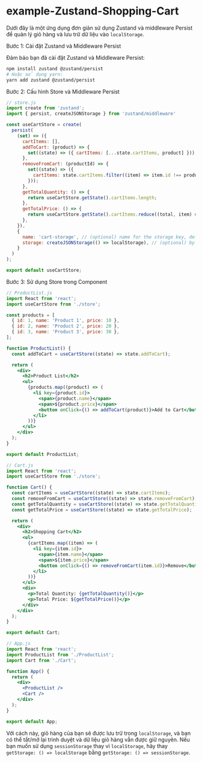 # example-Zustand-Shopping-Cart 

Dưới đây là một ứng dụng đơn giản sử dụng Zustand và middleware Persist để quản lý giỏ hàng và lưu trữ dữ liệu vào `localStorage`.

Bước 1: Cài đặt Zustand và Middleware Persist

Đảm bảo bạn đã cài đặt Zustand và Middleware Persist:

```bash
npm install zustand @zustand/persist
# Hoặc sử dụng yarn:
yarn add zustand @zustand/persist
```

Bước 2: Cấu hình Store và Middleware Persist

```jsx
// store.js
import create from 'zustand';
import { persist, createJSONStorage } from 'zustand/middleware'

const useCartStore = create(
  persist(
    (set) => ({
      cartItems: [],
      addToCart: (product) => {
        set((state) => ({ cartItems: [...state.cartItems, product] }));
      },
      removeFromCart: (productId) => {
        set((state) => ({
          cartItems: state.cartItems.filter((item) => item.id !== productId),
        }));
      },
      getTotalQuantity: () => {
        return useCartStore.getState().cartItems.length;
      },
      getTotalPrice: () => {
        return useCartStore.getState().cartItems.reduce((total, item) => total + item.price, 0);
      },
    }),
    {
      name: 'cart-storage', // (optional) name for the storage key, defaults to 'zustand'
      storage: createJSONStorage(() => localStorage), // (optional) by default, 'localStorage' is used
    }
  )
);

export default useCartStore;
```

Bước 3: Sử dụng Store trong Component

```jsx
// ProductList.js
import React from 'react';
import useCartStore from './store';

const products = [
  { id: 1, name: 'Product 1', price: 10 },
  { id: 2, name: 'Product 2', price: 20 },
  { id: 3, name: 'Product 3', price: 30 },
];

function ProductList() {
  const addToCart = useCartStore((state) => state.addToCart);

  return (
    <div>
      <h2>Product List</h2>
      <ul>
        {products.map((product) => (
          <li key={product.id}>
            <span>{product.name}</span>
            <span>${product.price}</span>
            <button onClick={() => addToCart(product)}>Add to Cart</button>
          </li>
        ))}
      </ul>
    </div>
  );
}

export default ProductList;
```

```jsx
// Cart.js
import React from 'react';
import useCartStore from './store';

function Cart() {
  const cartItems = useCartStore((state) => state.cartItems);
  const removeFromCart = useCartStore((state) => state.removeFromCart);
  const getTotalQuantity = useCartStore((state) => state.getTotalQuantity);
  const getTotalPrice = useCartStore((state) => state.getTotalPrice);

  return (
    <div>
      <h2>Shopping Cart</h2>
      <ul>
        {cartItems.map((item) => (
          <li key={item.id}>
            <span>{item.name}</span>
            <span>${item.price}</span>
            <button onClick={() => removeFromCart(item.id)}>Remove</button>
          </li>
        ))}
      </ul>
      <div>
        <p>Total Quantity: {getTotalQuantity()}</p>
        <p>Total Price: ${getTotalPrice()}</p>
      </div>
    </div>
  );
}

export default Cart;
```

```jsx
// App.js
import React from 'react';
import ProductList from './ProductList';
import Cart from './Cart';

function App() {
  return (
    <div>
      <ProductList />
      <Cart />
    </div>
  );
}

export default App;
```

Với cách này, giỏ hàng của bạn sẽ được lưu trữ trong `localStorage`, và bạn có thể tắt/mở lại trình duyệt và dữ liệu giỏ hàng vẫn được giữ nguyên. Nếu bạn muốn sử dụng `sessionStorage` thay vì `localStorage`, hãy thay `getStorage: () => localStorage` bằng `getStorage: () => sessionStorage`.